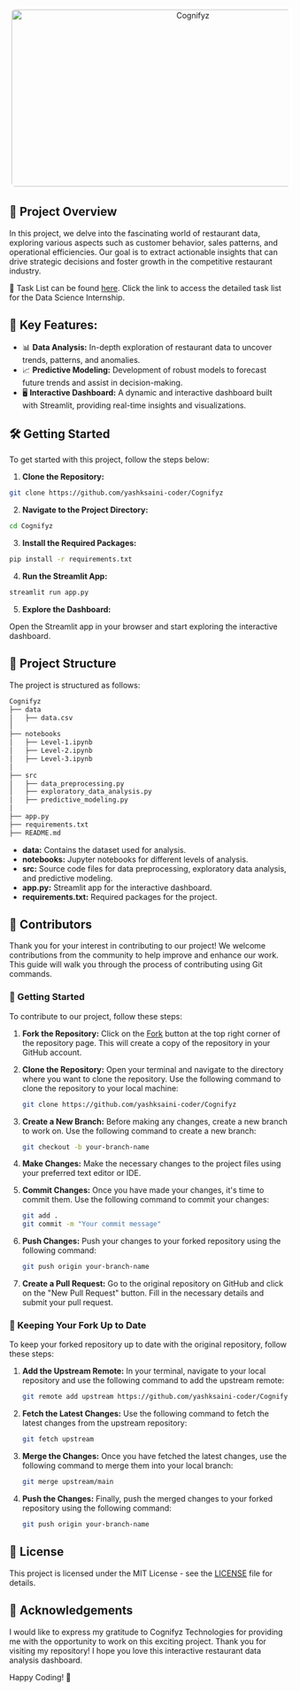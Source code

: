 <div align="center">
    <img align="center" src="https://socialify.git.ci/yashksaini-coder/Cognifyz/image?forks=1&issues=1&name=1&owner=1&pattern=Circuit%20Board&pulls=1&stargazers=1&theme=Auto" alt="Cognifyz" width="640" height="320" style="border: 4px solid #fff; border-radius: 10px;" />
</div>

## 🚀 Project Overview

In this project, we delve into the fascinating world of restaurant data, exploring various aspects such as customer behavior, sales patterns, and operational efficiencies. Our goal is to extract actionable insights that can drive strategic decisions and foster growth in the competitive restaurant industry.

📄 Task List can be found [here](DS-Internship-Task.pdf). Click the link to access the detailed task list for the Data Science Internship.

## 🔑 Key Features:

- 📊 **Data Analysis:** In-depth exploration of restaurant data to uncover trends, patterns, and anomalies.
- 📈 **Predictive Modeling:** Development of robust models to forecast future trends and assist in decision-making.
- 🖥️ **Interactive Dashboard:** A dynamic and interactive dashboard built with Streamlit, providing real-time insights and visualizations.

## 🛠️ Getting Started

To get started with this project, follow the steps below:

1. **Clone the Repository:**

```bash
git clone https://github.com/yashksaini-coder/Cognifyz
```

2. **Navigate to the Project Directory:**

```bash
cd Cognifyz
```

3. **Install the Required Packages:**

```bash
pip install -r requirements.txt
```

4. **Run the Streamlit App:**

```bash
streamlit run app.py
```

5. **Explore the Dashboard:**

Open the Streamlit app in your browser and start exploring the interactive dashboard.

## 📁 Project Structure

The project is structured as follows:

```bash
Cognifyz
├── data
│   ├── data.csv
│
├── notebooks
│   ├── Level-1.ipynb
│   ├── Level-2.ipynb
│   ├── Level-3.ipynb 
│
├── src
│   ├── data_preprocessing.py
│   ├── exploratory_data_analysis.py
│   ├── predictive_modeling.py
│
├── app.py  
├── requirements.txt
├── README.md
```

- **data:** Contains the dataset used for analysis.
- **notebooks:** Jupyter notebooks for different levels of analysis.
- **src:** Source code files for data preprocessing, exploratory data analysis, and predictive modeling.
- **app.py:** Streamlit app for the interactive dashboard.
- **requirements.txt:** Required packages for the project.

## 🤝 Contributors

Thank you for your interest in contributing to our project! We welcome contributions from the community to help improve and enhance our work. This guide will walk you through the process of contributing using Git commands.

### 🌟 Getting Started

To contribute to our project, follow these steps:

1. **Fork the Repository:** Click on the [Fork](https://github.com/yashksaini-coder/Cognifyz/fork) button at the top right corner of the repository page. This will create a copy of the repository in your GitHub account.

2. **Clone the Repository:** Open your terminal and navigate to the directory where you want to clone the repository. Use the following command to clone the repository to your local machine:

    ```bash
    git clone https://github.com/yashksaini-coder/Cognifyz
    ```

3. **Create a New Branch:** Before making any changes, create a new branch to work on. Use the following command to create a new branch:

    ```bash
    git checkout -b your-branch-name
    ```

4. **Make Changes:** Make the necessary changes to the project files using your preferred text editor or IDE.

5. **Commit Changes:** Once you have made your changes, it's time to commit them. Use the following command to commit your changes:

    ```bash
    git add .
    git commit -m "Your commit message"
    ```

6. **Push Changes:** Push your changes to your forked repository using the following command:

    ```bash
    git push origin your-branch-name
    ```

7. **Create a Pull Request:** Go to the original repository on GitHub and click on the "New Pull Request" button. Fill in the necessary details and submit your pull request.

### 🔄 Keeping Your Fork Up to Date

To keep your forked repository up to date with the original repository, follow these steps:

1. **Add the Upstream Remote:** In your terminal, navigate to your local repository and use the following command to add the upstream remote:

    ```bash
    git remote add upstream https://github.com/yashksaini-coder/Cognifyz.git
    ```

2. **Fetch the Latest Changes:** Use the following command to fetch the latest changes from the upstream repository:

    ```bash
    git fetch upstream
    ```

3. **Merge the Changes:** Once you have fetched the latest changes, use the following command to merge them into your local branch:

    ```bash
    git merge upstream/main
    ```

4. **Push the Changes:** Finally, push the merged changes to your forked repository using the following command:

    ```bash
    git push origin your-branch-name
    ```

## 📜 License

This project is licensed under the MIT License - see the [LICENSE](LICENSE) file for details.

## 🙏 Acknowledgements

I would like to express my gratitude to Cognifyz Technologies for providing me with the opportunity to work on this exciting project. Thank you for visiting my repository! I hope you love this interactive restaurant data analysis dashboard.

Happy Coding! 🎉